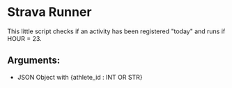 # Strava Runner

This little script checks if an activity has been registered "today" and runs if HOUR = 23.

## Arguments:
- JSON Object with {athlete_id : INT OR STR}